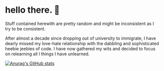 # hello there. 👋


 Stuff contained herewith are pretty random and might be inconsistent as I try to be consistent.

After almost a decade since dropping out of university to immigrate, I have dearly missed my love-hate relationship with the dabbling and sophisticated heebie jeebies of code. I have now gathered my wits and decided to focus on relearning all I things I have unlearned.


[![Anurag's GitHub stats](https://github-readme-stats.vercel.app/api?username=knnku&show_icons=true&theme=dark)](https://github.com/anuraghazra/github-readme-stats)

<!--
**knnku/knnku** is a ✨ _special_ ✨ repository because its `README.md` (this file) appears on your GitHub profile.

Here are some ideas to get you started:

- 🔭 I’m currently working on 
- 🌱 I’m currently learning ruby, rails, ux and other cool front end stuff
- 👯 I’m looking to collaborate on ...
- 🤔 I’m looking for help with ...
- 💬 Ask me about ...
- 📫 How to reach me: ...
- 😄 Pronouns: ...
- ⚡ Fun fact: ...
-->
